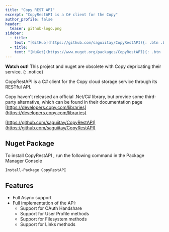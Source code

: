 ```yaml
---
title: "Copy REST API"
excerpt: "CopyRestAPI is a C# client for the Copy"
author_profile: false
header:
  teaser: github-logo.png
sidebar:
  - title: 
    text: "[GitHub](https://github.com/saguiitay/CopyRestAPI){: .btn .btn--large .btn--success}"
  - title: 
    text: "[NuGet](https://www.nuget.org/packages/CopyRestAPI){: .btn .btn--large .btn--success}"
---
```


**Watch out!** This project and nuget are obsolete with Copy depricating their service.
{: .notice}

CopyRestAPI is a C# client for the Copy cloud storage service through its RESTful API.

Copy haven't released an official .Net/C# library, but provide some third-party alternative, which can be found in their documentation page [https://developers.copy.com/libraries](https://developers.copy.com/libraries)

[https://github.com/saguiitay/CopyRestAPI](https://github.com/saguiitay/CopyRestAPI)


## Nuget Package

To install CopyRestAPI  , run the following command in the Package Manager Console

```
Install-Package CopyRestAPI   
```

## Features

  - Full Async support
  - Full implementation of the API: 
    - Support for OAuth Handshare
    - Support for User Profile methods
    - Support for Filesystem methods
    - Support for Links methods
